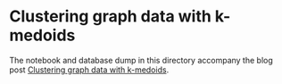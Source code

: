 # Clustering graph data with k-medoids
The notebook and database dump in this directory accompany the blog post [Clustering graph data with k-medoids](https://medium.com/@nsmith_piano/clustering-graph-data-with-k-medoids-3b6a67ea0873).
